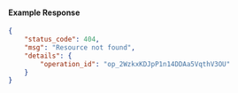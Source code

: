<!-- Code generated for API Clients. DO NOT EDIT. -->

#### Example Response

```json
{
	"status_code": 404,
	"msg": "Resource not found",
	"details": {
		"operation_id": "op_2WzkxKDJpP1n14DDAa5VqthV3OU"
	}
}
```
